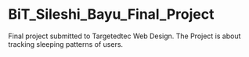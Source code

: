 # BiT_Sileshi_Bayu_Final_Project
Final project submitted to Targetedtec Web Design. The Project is about tracking sleeping patterns of users. 
